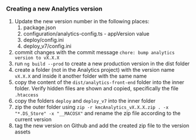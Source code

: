 ### Creating a new Analytics version

1. Update the new version number in the following places:
   1. package.json
   2. configuration/analytics-config.ts - appVersion value
   3. deploy/config.ini
   4. deploy_v7/config.ini
2. commit changes with the commit message ```chore: bump analytics version to vX.X.X```
3. run ```ng build --prod``` to create a new production version in the dist folder
4. create a folder (not in the Analytics project) with the version name ```vX.X.X``` and inside it another folder with the same name
5. copy the content of the ```dist/analytics-front-end``` folder into the inner folder. Verify hidden files are shown and copied, specifically the file ```.htaccess```
6. copy the folders ```deploy``` and ```deploy_v7``` into the inner folder
7. zip the outer folder using ```zip -r kmcAnalytics_vX.X.X.zip . -x "*.DS_Store" -x "__MACOSX"``` and rename the zip file according to the current version
8. tag the new version on Github and add the created zip file to the version assets

